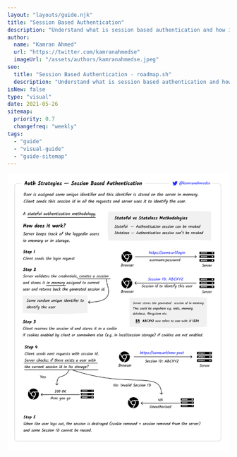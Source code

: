 ```yaml
---
layout: "layouts/guide.njk"
title: "Session Based Authentication"
description: "Understand what is session based authentication and how it is implemented"
author:
  name: "Kamran Ahmed"
  url: "https://twitter.com/kamranahmedse"
  imageUrl: "/assets/authors/kamranahmedse.jpeg"
seo:
  title: "Session Based Authentication - roadmap.sh"
  description: "Understand what is session based authentication and how it is implemented"
isNew: false
type: "visual"
date: 2021-05-26
sitemap:
  priority: 0.7
  changefreq: "weekly"
tags:
  - "guide"
  - "visual-guide"
  - "guide-sitemap"
---
```


[![](/assets/guides/session-authentication.png)](/assets/guides/session-authentication.png)

